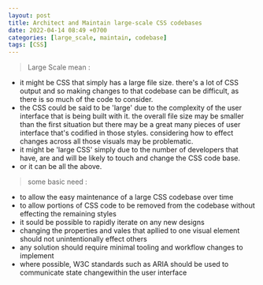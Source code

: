 ```yaml
---
layout: post
title: Architect and Maintain large-scale CSS codebases
date: 2022-04-14 08:49 +0700
categories: [large_scale, maintain, codebase]
tags: [CSS]
---
```


> Large Scale mean :
- it might be CSS that simply has a large file size. there's a lot of CSS output and so making changes to that codebase can be difficult, as there is so much of the code to consider.
- the CSS could be said to be 'large' due to the complexity of the user interface that is being built with it. the overall file size may be smaller than the first situation but there may be a great many pieces of user interface that's codified in those styles. considering how to effect changes across all those visuals may be problematic.
- it might be 'large CSS' simply due to the number of developers that have, are and will be likely to touch and change the CSS code base.
- or it  can be all the above.

> some basic need :
- to allow the easy maintenance of a large CSS codebase over time
- to allow portions of CSS code to be removed from the codebase without effecting the remaining styles
- it sould be possible to rapidly iterate on any new designs
- changing the properties and vales that apllied to one visual element should not unintentionally effect others
- any solution should require minimal tooling and workflow changes to implement
- where possible, W3C standards such as ARIA should be used to communicate state changewithin the user interface

